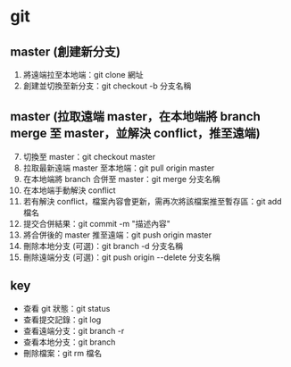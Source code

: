 # git
## master (創建新分支)
1. 將遠端拉至本地端：git clone 網址
2. 創建並切換至新分支：git checkout -b 分支名稱



## master (拉取遠端 master，在本地端將 branch merge 至 master，並解決 conflict，推至遠端)
7. 切換至 master：git checkout master
8. 拉取最新遠端 master 至本地端：git pull origin master
9. 在本地端將 branch 合併至 master：git merge 分支名稱
10. 在本地端手動解決 conflict
11. 若有解決 conflict，檔案內容會更新，需再次將該檔案推至暫存區：git add 檔名
12. 提交合併結果：git commit -m "描述內容"
13. 將合併後的 master 推至遠端：git push origin master
14. 刪除本地分支 (可選)：git branch -d 分支名稱
15. 刪除遠端分支 (可選)：git push origin --delete 分支名稱

## key
- 查看 git 狀態：git status
- 查看提交記錄：git log
- 查看遠端分支：git branch -r
- 查看本地分支：git branch
- 刪除檔案：git rm 檔名
